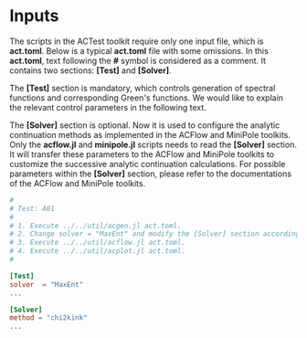 # Inputs

The scripts in the ACTest toolkit require only one input file, which is **act.toml**. Below is a typical **act.toml** file with some omissions. In this **act.toml**, text following the **#** symbol is considered as a comment. It contains two sections: **[Test]** and **[Solver]**.

The **[Test]** section is mandatory, which controls generation of spectral functions and corresponding Green's functions. We would like to explain the relevant control parameters in the following text.

The **[Solver]** section is optional. Now it is used to configure the analytic continuation methods as implemented in the ACFlow and MiniPole toolkits. Only the **acflow.jl** and **minipole.jl** scripts needs to read the **[Solver]** section. It will transfer these parameters to the ACFlow and MiniPole toolkits to customize the successive analytic continuation calculations. For possible parameters within the **[Solver]** section, please refer to the documentations of the ACFlow and MiniPole toolkits.

```toml
#
# Test: A01
#
# 1. Execute ../../util/acgen.jl act.toml.
# 2. Change solver = "MaxEnt" and modify the [Solver] section accordingly.
# 3. Execute ../../util/acflow.jl act.toml.
# 4. Execute ../../util/acplot.jl act.toml.
#

[Test]
solver  = "MaxEnt"
...

[Solver]
method = "chi2kink"
...
```

